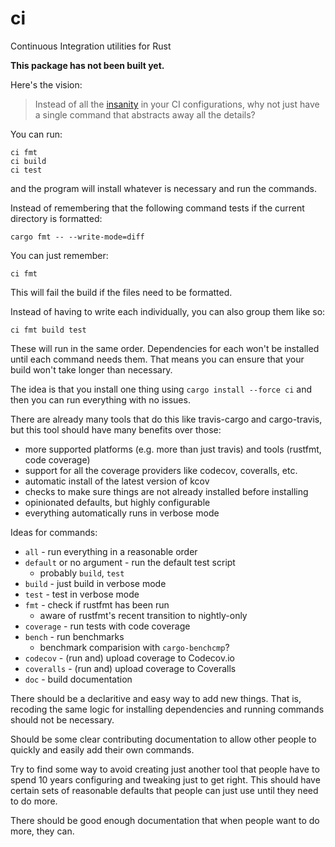 # ci

Continuous Integration utilities for Rust

**This package has not been built yet.**

Here's the vision:
> Instead of all the [insanity] in your CI configurations, why not just have a
> single command that abstracts away all the details?

You can run:
```
ci fmt
ci build
ci test
```
and the program will install whatever is necessary and run the commands.

Instead of remembering that the following command tests if the current directory
is formatted:
```
cargo fmt -- --write-mode=diff
```
You can just remember:
```
ci fmt
```
This will fail the build if the files need to be formatted.

Instead of having to write each individually, you can also group them like so:
```
ci fmt build test
```

These will run in the same order. Dependencies for each won't be installed until
each command needs them. That means you can ensure that your build won't take
longer than necessary.

The idea is that you install one thing using `cargo install --force ci` and then
you can run everything with no issues.

There are already many tools that do this like travis-cargo and cargo-travis,
but this tool should have many benefits over those:
- more supported platforms (e.g. more than just travis) and tools (rustfmt, code coverage)
- support for all the coverage providers like codecov, coveralls, etc.
- automatic install of the latest version of kcov
- checks to make sure things are not already installed before installing
- opinionated defaults, but highly configurable
- everything automatically runs in verbose mode

Ideas for commands:
- `all` - run everything in a reasonable order
- `default` or no argument - run the default test script
  - probably `build`, `test`
- `build` - just build in verbose mode
- `test` - test in verbose mode
- `fmt` - check if rustfmt has been run
  - aware of rustfmt's recent transition to nightly-only
- `coverage` - run tests with code coverage
- `bench` - run benchmarks
  - benchmark comparision with `cargo-benchcmp`?
- `codecov` - (run and) upload coverage to Codecov.io
- `coveralls` - (run and) upload coverage to Coveralls
- `doc` - build documentation

There should be a declaritive and easy way to add new things. That is, recoding
the same logic for installing dependencies and running commands should not be
necessary.

Should be some clear contributing documentation to allow other people to quickly
and easily add their own commands.

Try to find some way to avoid creating just another tool that people have to
spend 10 years configuring and tweaking just to get right. This should have
certain sets of reasonable defaults that people can just use until they need to
do more.

There should be good enough documentation that when people want to do more, they
can.

[insanity]: https://github.com/sunjay/lion/blob/02fe4343a336560a96eedb143030fd3b298a8d44/.travis.yml#L15-L28

